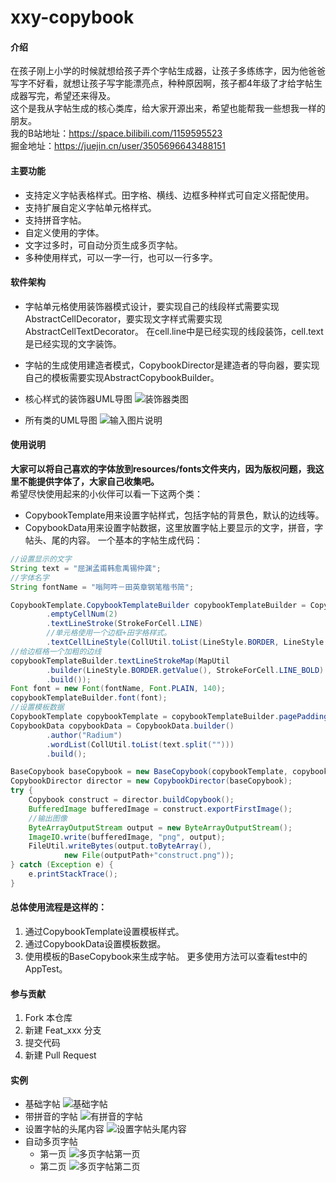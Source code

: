 # xxy-copybook

#### 介绍
在孩子刚上小学的时候就想给孩子弄个字帖生成器，让孩子多练练字，因为他爸爸写字不好看，就想让孩子写字能漂亮点，种种原因啊，孩子都4年级了才给字帖生成器写完，希望还来得及。
\
这个是我从字帖生成的核心类库，给大家开源出来，希望也能帮我一些想我一样的朋友。
\
我的B站地址：https://space.bilibili.com/1159595523
\
掘金地址：https://juejin.cn/user/3505696643488151

#### 主要功能
- 支持定义字帖表格样式。田字格、横线、边框多种样式可自定义搭配使用。
- 支持扩展自定义字帖单元格样式。
- 支持拼音字帖。
- 自定义使用的字体。
- 文字过多时，可自动分页生成多页字帖。
- 多种使用样式，可以一字一行，也可以一行多字。

#### 软件架构
- 字帖单元格使用装饰器模式设计，要实现自己的线段样式需要实现AbstractCellDecorator，要实现文字样式需要实现AbstractCellTextDecorator。
在cell.line中是已经实现的线段装饰，cell.text是已经实现的文字装饰。
- 字帖的生成使用建造者模式，CopybookDirector是建造者的导向器，要实现自己的模板需要实现AbstractCopybookBuilder。

- 核心样式的装饰器UML导图
  ![装饰器类图](https://images.gitee.com/uploads/images/2022/0710/143837_3cb6be19_18180.png "1657432805444-ebb79f40-a413-4f7f-bc1d-8e71e13287a3.png")

- 所有类的UML导图
![输入图片说明](https://images.gitee.com/uploads/images/2022/0710/143733_77a4fa35_18180.png "1657432965905-df5b05c8-74d1-425b-92c3-82d58afe049a.png")

  
#### 使用说明
**大家可以将自己喜欢的字体放到resources/fonts文件夹内，因为版权问题，我这里不能提供字体了，大家自己收集吧。**
\
希望尽快使用起来的小伙伴可以看一下这两个类：
- CopybookTemplate用来设置字帖样式，包括字帖的背景色，默认的边线等。
- CopybookData用来设置字帖数据，这里放置字帖上要显示的文字，拼音，字帖头、尾的内容。
一个基本的字帖生成代码：
```java
//设置显示的文字
String text = "屈渊孟甫韩愈禹锡仲龚";
//字体名字
String fontName = "嗡阿吽－田英章钢笔楷书简";

CopybookTemplate.CopybookTemplateBuilder copybookTemplateBuilder = CopybookTemplate.builder()
        .emptyCellNum(2)
        .textLineStroke(StrokeForCell.LINE)
        //单元格使用一个边框+田字格样式。
        .textCellLineStyle(CollUtil.toList(LineStyle.BORDER, LineStyle.TIAN));
//给边框格一个加粗的边线
copybookTemplateBuilder.textLineStrokeMap(MapUtil
        .builder(LineStyle.BORDER.getValue(), StrokeForCell.LINE_BOLD)
        .build());
Font font = new Font(fontName, Font.PLAIN, 140);
copybookTemplateBuilder.font(font);
//设置模板数据
CopybookTemplate copybookTemplate = copybookTemplateBuilder.pagePadding(new Integer[]{10,10,10,200}).build();
CopybookData copybookData = CopybookData.builder()
        .author("Radium")
        .wordList(CollUtil.toList(text.split("")))
        .build();

BaseCopybook baseCopybook = new BaseCopybook(copybookTemplate, copybookData);
CopybookDirector director = new CopybookDirector(baseCopybook);
try {
    Copybook construct = director.buildCopybook();
    BufferedImage bufferedImage = construct.exportFirstImage();
    //输出图像
    ByteArrayOutputStream output = new ByteArrayOutputStream();
    ImageIO.write(bufferedImage, "png", output);
    FileUtil.writeBytes(output.toByteArray(),
            new File(outputPath+"construct.png"));
} catch (Exception e) {
    e.printStackTrace();
}
```
#### 总体使用流程是这样的：
1. 通过CopybookTemplate设置模板样式。
2. 通过CopybookData设置模板数据。
3. 使用模板的BaseCopybook来生成字帖。
更多使用方法可以查看test中的AppTest。

#### 参与贡献

1. Fork 本仓库
2. 新建 Feat_xxx 分支
3. 提交代码
4. 新建 Pull Request

#### 实例
- 基础字帖
![基础字帖](https://images.gitee.com/uploads/images/2022/0710/142530_436ee55b_18180.png "construct.png")
- 带拼音的字帖
![有拼音的字帖](https://images.gitee.com/uploads/images/2022/0710/142559_20512dd0_18180.png "constructPinyin0.png")
- 设置字帖的头尾内容
![设置字帖头尾内容](https://images.gitee.com/uploads/images/2022/0710/142623_e0b58c23_18180.png "constructHeaderAndFooter0.png")
- 自动多页字帖
  - 第一页
![多页字帖第一页](https://images.gitee.com/uploads/images/2022/0710/142649_dcd15968_18180.png "constructMore0.png")
  - 第二页
![多页字帖第二页](https://images.gitee.com/uploads/images/2022/0710/142707_0e9e788e_18180.png "constructMore1.png")